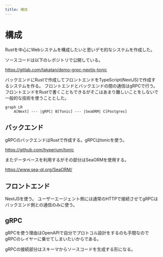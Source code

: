 ```yaml
---
title: 構成
---
```


# 構成

Rustを中心にWebシステムを構成したいと思いデモ的なシステムを作成した。

ソースコードは以下のレポジトリで公開している。

https://gitlab.com/takatan/demo-grpc-nextjs-tonic

バックエンドにRustで作成してフロントエンドをTypeScript(NextJS)で作成するシステムを作る。
フロントエンドとバックエンドの間の通信はgRPCで行う。
フロントエンドをRustで書くこともできるがそこはあまり難しいことをしないで一般的な技術を使うこととした。

```mermaid
graph LR
    A[Next] --- |gRPC| B[Tonic] --- |SeaORM| C[Postgres]
```


## バックエンド

gRPCのバックエンドはRustで作成する。gRPCはtonicを使う。

https://github.com/hyperium/tonic

またデータベースを利用するがその部分はSeaORMを使用する。

https://www.sea-ql.org/SeaORM/


## フロントエンド

NextJSを使う。
ユーザーエージェント側には通常のHTTPで接続させてgRPCはバックエンド側との通信のみに使う。


## gRPC

gRPCを使う理由はOpenAPIで自分でプロトコル設計をするのも手間なのでgRPCのレイヤーに乗せてしまいたいからである。

gRPCの接続部分はスキーマからソースコードを生成する形になる。